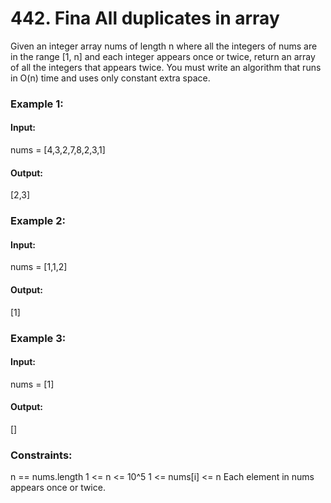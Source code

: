 # 442. Fina All duplicates in array
Given an integer array nums of length n where all the integers of nums are in the range [1, n] and each integer appears once or twice, return an array of all the integers that appears twice.
You must write an algorithm that runs in O(n) time and uses only constant extra space.

### Example 1:
#### Input: 
nums = [4,3,2,7,8,2,3,1]
#### Output: 
[2,3]

### Example 2:
#### Input: 
nums = [1,1,2]
#### Output: 
[1]

### Example 3:
#### Input:
nums = [1]
#### Output:
[]
 
### Constraints:
n == nums.length
1 <= n <= 10^5
1 <= nums[i] <= n
Each element in nums appears once or twice.


